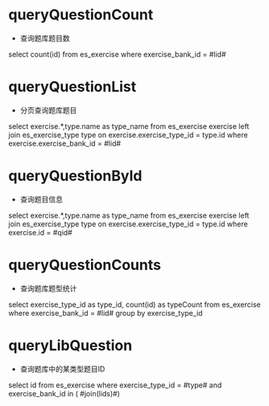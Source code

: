 
queryQuestionCount
===
* 查询题库题目数

select count(id)
from es_exercise
where exercise_bank_id = #lid#


queryQuestionList
===
* 分页查询题库题目

select exercise.*,type.name as type_name
from es_exercise exercise
left join es_exercise_type type on exercise.exercise_type_id = type.id
where exercise.exercise_bank_id = #lid#


queryQuestionById
===
* 查询题目信息

select exercise.*,type.name as type_name
from es_exercise exercise
left join es_exercise_type type on exercise.exercise_type_id = type.id
where exercise.id = #qid#


queryQuestionCounts
===
* 查询题库题型统计

select exercise_type_id as type_id, count(id) as typeCount
from es_exercise
where exercise_bank_id = #lid#
group by exercise_type_id


queryLibQuestion
===
* 查询题库中的某类型题目ID

select id
from es_exercise
where exercise_type_id = #type# and exercise_bank_id in ( #join(lids)#)








